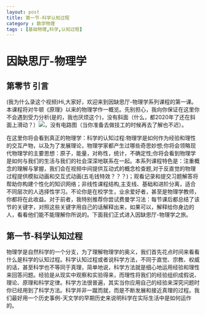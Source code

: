 ```yaml
---
layout: post
title: 第一节-科学认知过程
category : 数学物理
tags : [基础物理,科学,认知过程]
---
```


# 因缺思厅-物理学
## 第零节 引言
(我为什么录这个视频)Hi,大家好，欢迎来到因缺思厅-物理学系列课程的第一课。本课程将对牛顿《原理》以来的物理学作一概览。先别担心，我向你保证在这里你不会遇到受力分析(是的，我也厌烦这个)<!-- excerpt --><!-- <img src="https://pic4.zhimg.com/80/v2-1b5d62d2cbaf0a9dd3fb114ff6637b54_1440w.jpg"> -->，没有斜面（什么，都2020年了还在斜面上滑动？）<img src="https://www.easyatm.com.tw/img/e/ac5/nBnauM3XxMTN4UTN1ETMxMzM1UTM1QDN5MjM5ADMwAjMwUzLxEzL0UzLt92YucmbvRWdo5Cd0FmL0E2LvoDc0RHa.jpg">，没有电路图（当你准备去做技工的时候再去了解也不迟）。

在这里你将会看到真正的物理学：科学的认知过程:物理学是如何作为经验和理性的交互产物，以及为了发展理论，物理学家都产生过哪些奇思妙想;你将会领略现代物理学的主要思想：原子，能量，对称性，统计，不确定性;你将会看到物理学是如何与我们的生活与我们的社会深深地联系在一起。本系列课程特色是：注重概念的理解与掌握，我们会在视频中间提供互动式的概念检查题,对于反直觉的物理过程提供模拟动画和交互式动画(五毛钱特效？？？)；观看记录和提交习题解答将帮助你构建个性化的知识网络；非线性课程结构,主支线、基础和进阶分离，适合不同层次的人选择性学习。不论你是在校学生，业余爱好者，甚至是物理学教师，你都将在此收益。对于前者，我特别推荐你尝试费曼学习法：每节课后都总结了该节的关键字，对照这些关键字用自己的话解释出来，如果可以，解释给你身边的人，看看他们能不能理解你所说的。下面我们正式进入因缺思厅-物理学之旅。

## 第一节-科学认知过程
物理学是自然科学的一个分支，为了理解物理学的奥义，我们首先花点时间来看看什么是科学的认知过程。科学认知过程或者说科学方法，不同于直觉、宗教、权威的话，甚至科学也不等同于真理，简单地说，科学方法就是细心地运用经验和理性来回答问题。经验是从现实中观察和实验得来，而理性将我们的经验组织成假说、理论、原理和科学定律。科学方法很普遍，其实当你应用自己的经验来深究问题时你已经用到了科学方法。科学并非一蹴而就，而是不断发展和接近真理的过程。我们最好用一个历史事例-天文学的早期历史来说明科学在实际生活中是如何运作的。

